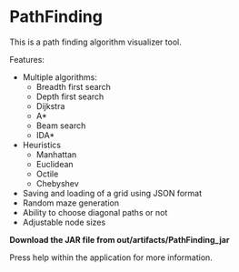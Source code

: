 # PathFinding

This is a path finding algorithm visualizer tool. 

Features:
- Multiple algorithms:
    - Breadth first search
    - Depth first search
    - Dijkstra
    - A*
    - Beam search
    - IDA* 
- Heuristics
    - Manhattan
    - Euclidean
    - Octile
    - Chebyshev
- Saving and loading of a grid using JSON format
- Random maze generation
- Ability to choose diagonal paths or not
- Adjustable node sizes

**Download the JAR file from out/artifacts/PathFinding_jar**

Press help within the application for more information.
